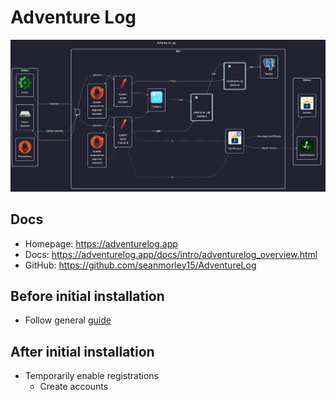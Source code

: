 # Adventure Log

![adventurelog](../../docs/diagrams/out/apps/adventurelog.png)

## Docs

- Homepage: <https://adventurelog.app>
- Docs: <https://adventurelog.app/docs/intro/adventurelog_overview.html>
- GitHub: <https://github.com/seanmorley15/AdventureLog>

## Before initial installation

- Follow general [guide](../../docs/Checklist%20for%20new%20docker-apps.md)

## After initial installation

- Temporarily enable registrations
    - Create accounts
